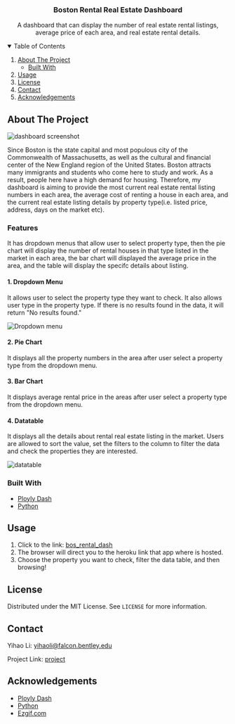 <p align="center">

  <h3 align="center">Boston Rental Real Estate Dashboard</h3>

  <p align="center">
    A dashboard that can display the number of real estate rental listings, average price of each area, and real estate rental details. 
  </p>
</p>

<!-- TABLE OF CONTENTS -->
<details open="open">
  <summary>Table of Contents</summary>
  <ol>
    <li>
      <a href="#about-the-project">About The Project</a>
      <ul>
        <li><a href="#built-with">Built With</a></li>
      </ul>
    </li>
    <li><a href="#usage">Usage</a></li>
    <li><a href="#license">License</a></li>
    <li><a href="#contact">Contact</a></li>
    <li><a href="#acknowledgements">Acknowledgements</a></li>
  </ol>
</details>

<!-- ABOUT THE PROJECT -->
## About The Project

![dashboard screenshot](https://drive.google.com/uc?export=view&id=16EAXfrbhJMGqW5UnG0khcDBmjB_oQhlT)

Since Boston is the state capital and most populous city of the Commonwealth of Massachusetts, as well as the cultural and financial center of the New England region of the United States. Boston attracts many immigrants and students who come here to study and work. As a result, people here have a high demand for housing. Therefore, my dashboard is aiming to provide the most current real estate rental listing numbers in each area, the average cost of renting a house in each area, and the current real estate listing details by property type(i.e. listed price, address, days on the market etc). 

### Features
It has dropdown menus that allow user to select property type, then the pie chart will display the number of rental houses in that type listed in the market in each area, the bar chart will displayed the average price in the area, and the table will display the specifc details about listing.

#### 1. Dropdown Menu
It allows user to select the property type they want to check. It also allows user type in the property type. If there is no results found in the data, it will return "No results found."

![Dropdown menu](https://drive.google.com/uc?export=view&id=1oXTqMGdzfQ9zXh8Wz1lbKNyBMGZbK3UV)

#### 2. Pie Chart
It displays all the property numbers in the area after user select a property type from the dropdown menu.

#### 3. Bar Chart
It displays average rental price in the areas after user select a property type from the dropdown menu. 

#### 4. Datatable
It displays all the details about rental real estate listing in the market. Users are allowed to sort the value, set the filters to the column to filter the data and check the properties they are interested. 

![datatable](https://drive.google.com/uc?export=view&id=1HvcbkDivFsDLHp52KNHZoZevh0Z4rIE9)

### Built With

* [Ployly Dash](https://dash.plotly.com/)
* [Python](https://www.python.org/)

<!-- USAGE EXAMPLES -->
## Usage

1. Click to the link: [bos_rental_dash](https://bosrentaldashboard.herokuapp.com/)
2. The browser will direct you to the heroku link that app where is hosted. 
3. Choose the property you want to check, filter the data table, and then browsing!

<!-- LICENSE -->
## License

Distributed under the MIT License. See `LICENSE` for more information.

<!-- CONTACT -->
## Contact

Yihao Li: yihaoli@falcon.bentley.edu

Project Link: [project](https://bosrentaldashboard.herokuapp.com/)


<!-- ACKNOWLEDGEMENTS -->
## Acknowledgements
* [Ployly Dash](https://dash.plotly.com/)
* [Python](https://www.python.org/)
* [Ezgif.com](https://ezgif.com/)

